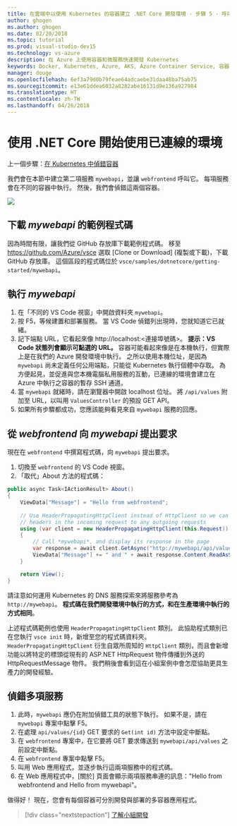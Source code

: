 ```yaml
---
title: 在雲端中以使用 Kubernetes 的容器建立 .NET Core 開發環境 - 步驟 5 - 呼叫其他的容器 | Microsoft Docs
author: ghogen
ms.author: ghogen
ms.date: 02/20/2018
ms.topic: tutorial
ms.prod: visual-studio-dev15
ms.technology: vs-azure
description: 在 Azure 上使用容器和微服務快速開發 Kubernetes
keywords: Docker, Kubernetes, Azure, AKS, Azure Container Service, 容器
manager: douge
ms.openlocfilehash: 6ef3a79d0b79feae64adcaebe31daa48ba75ab75
ms.sourcegitcommit: e13e61ddea6032a8282abe16131d9e136a927984
ms.translationtype: HT
ms.contentlocale: zh-TW
ms.lasthandoff: 04/26/2018
---
```

# <a name="get-started-on-connected-environment-with-net-core"></a>使用 .NET Core 開始使用已連線的環境

上一個步驟：[在 Kubernetes 中偵錯容器](get-started-netcore-04.md)

我們會在本節中建立第二項服務 `mywebapi`，並讓 `webfrontend` 呼叫它。 每項服務會在不同的容器中執行。 然後，我們會偵錯這兩個容器。

![](media/multi-container.png)

## <a name="download-sample-code-for-mywebapi"></a>下載 *mywebapi* 的範例程式碼
因為時間有限，讓我們從 GitHub 存放庫下載範例程式碼。 移至 https://github.com/Azure/vsce 選取 [Clone or Download] (複製或下載)，下載 GitHub 存放庫。 這個區段的程式碼位於 `vsce/samples/dotnetcore/getting-started/mywebapi`。


## <a name="run-mywebapi"></a>執行 *mywebapi*
1. 在「不同的 VS Code 視窗」中開啟資料夾 `mywebapi`。
1. 按 F5，等候建置和部署服務。 當 VS Code 偵錯列出現時，您就知道它已就緒。
1. 記下端點 URL，它看起來像 http://localhost:\<連接埠號碼\>。 **提示：VS Code 狀態列會顯示可點選的 URL。** 容器可能看起來像是在本機執行，但實際上是在我們的 Azure 開發環境中執行。 之所以使用本機位址，是因為 `mywebapi` 尚未定義任何公用端點，只能從 Kubernetes 執行個體中存取。 為方便起見，並促進與您本機電腦私用服務的互動，已連線的環境會建立在 Azure 中執行之容器的暫存 SSH 通道。
1. 當 `mywebapi` 就緒時，請在瀏覽器中開啟 localhost 位址。 將 `/api/values` 附加至 URL，以叫用 `ValuesController` 的預設 GET API。 
1. 如果所有步驟都成功，您應該能夠看見來自 `mywebapi` 服務的回應。


## <a name="make-a-request-from-webfrontend-to-mywebapi"></a>從 *webfrontend* 向 *mywebapi* 提出要求
現在在 `webfrontend` 中撰寫程式碼，向 `mywebapi` 提出要求。
1. 切換至 `webfrontend` 的 VS Code 視窗。
1. 「取代」About 方法的程式碼：

```csharp
public async Task<IActionResult> About()
{
    ViewData["Message"] = "Hello from webfrontend";
    
    // Use HeaderPropagatingHttpClient instead of HttpClient so we can propagate
    // headers in the incoming request to any outgoing requests
    using (var client = new HeaderPropagatingHttpClient(this.Request))
    {
        // Call *mywebapi*, and display its response in the page
        var response = await client.GetAsync("http://mywebapi/api/values/1");
        ViewData["Message"] += " and " + await response.Content.ReadAsStringAsync();
    }

    return View();
}
```

請注意如何運用 Kubernetes 的 DNS 服務探索來將服務參考為 `http://mywebapi`。 **程式碼在我們開發環境中執行的方式，和在生產環境中執行的方式相同**。

上述程式碼範例也使用 `HeaderPropagatingHttpClient` 類別。 此協助程式類別已在您執行 `vsce init` 時，新增至您的程式碼資料夾。 `HeaderPropagatingHttpClient` 衍生自眾所周知的 `HttpClient` 類別，而且會新增功能以將特定的標頭從現有的 ASP.NET HttpRequest 物件傳播到外送的 HttpRequestMessage 物件。 我們稍後會看到這在小組案例中會怎麼協助更具生產力的開發經驗。


## <a name="debug-across-multiple-services"></a>偵錯多項服務
1. 此時，`mywebapi` 應仍在附加偵錯工具的狀態下執行。 如果不是，請在 `mywebapi` 專案中點擊 F5。
1. 在處理 `api/values/{id}` GET 要求的 `Get(int id)` 方法中設定中斷點。
1. 在 `webfrontend` 專案中，在它要將 GET 要求傳送到 `mywebapi/api/values` 之前設定中斷點。
1. 在 `webfrontend` 專案中點擊 F5。
1. 叫用 Web 應用程式，並逐步執行這兩項服務中的程式碼。
1. 在 Web 應用程式中，[關於] 頁面會顯示兩項服務串連的訊息："Hello from webfrontend and Hello from mywebapi"。


做得好！ 現在，您會有每個容器可分別開發與部署的多容器應用程式。

> [!div class="nextstepaction"]
> [了解小組開發](get-started-netcore-06.md)

